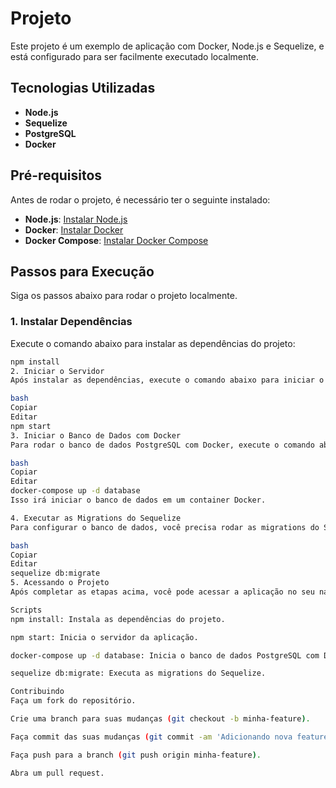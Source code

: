 # Projeto

Este projeto é um exemplo de aplicação com Docker, Node.js e Sequelize, e está configurado para ser facilmente executado localmente.

## Tecnologias Utilizadas

- **Node.js**
- **Sequelize**
- **PostgreSQL**
- **Docker**

## Pré-requisitos

Antes de rodar o projeto, é necessário ter o seguinte instalado:

- **Node.js**: [Instalar Node.js](https://nodejs.org/)
- **Docker**: [Instalar Docker](https://www.docker.com/products/docker-desktop)
- **Docker Compose**: [Instalar Docker Compose](https://docs.docker.com/compose/install/)

## Passos para Execução

Siga os passos abaixo para rodar o projeto localmente.

### 1. Instalar Dependências

Execute o comando abaixo para instalar as dependências do projeto:

```bash
npm install
2. Iniciar o Servidor
Após instalar as dependências, execute o comando abaixo para iniciar o servidor:

bash
Copiar
Editar
npm start
3. Iniciar o Banco de Dados com Docker
Para rodar o banco de dados PostgreSQL com Docker, execute o comando abaixo:

bash
Copiar
Editar
docker-compose up -d database
Isso irá iniciar o banco de dados em um container Docker.

4. Executar as Migrations do Sequelize
Para configurar o banco de dados, você precisa rodar as migrations do Sequelize. Execute o comando abaixo:

bash
Copiar
Editar
sequelize db:migrate
5. Acessando o Projeto
Após completar as etapas acima, você pode acessar a aplicação no seu navegador, geralmente em http://localhost:3000 (ou a porta configurada no seu projeto).

Scripts
npm install: Instala as dependências do projeto.

npm start: Inicia o servidor da aplicação.

docker-compose up -d database: Inicia o banco de dados PostgreSQL com Docker.

sequelize db:migrate: Executa as migrations do Sequelize.

Contribuindo
Faça um fork do repositório.

Crie uma branch para suas mudanças (git checkout -b minha-feature).

Faça commit das suas mudanças (git commit -am 'Adicionando nova feature').

Faça push para a branch (git push origin minha-feature).

Abra um pull request.
